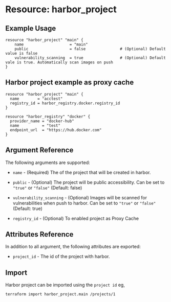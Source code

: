 # Resource: harbor_project

## Example Usage
```hcl
resource "harbor_project" "main" {
    name                    = "main"
    public                  = false               # (Optional) Default value is false
    vulnerability_scanning  = true                # (Optional) Default vale is true. Automatically scan images on push 
}
```

## Harbor project example as proxy cache
```hcl
resource "harbor_project" "main" {
  name        = "acctest"
  registry_id = harbor_registry.docker.registry_id
}

resource "harbor_registry" "docker" {
  provider_name = "docker-hub"
  name          = "test"
  endpoint_url  = "https://hub.docker.com"
}
```


## Argument Reference
The following arguments are supported:

* `name` - (Required) The of the project that will be created in harbor.

* `public` - (Optional) The project will be public accessibility. Can be set to `"true"` or `"false"` (Default: false)

* `vulnerability_scanning` - (Optional) Images will be scanned for vulnerabilities when push to harbor. Can be set to `"true"` or `"false"` (Default: true)

* `registry_id` - (Optional) To enabled project as Proxy Cache

## Attributes Reference
In addition to all argument, the following attributes are exported:

* `project_id` - The id of the project with harbor.

## Import
Harbor project can be imported using the `project id` eg,

`
terraform import harbor_project.main /projects/1
`
